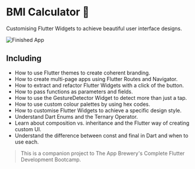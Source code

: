 # BMI Calculator 💪

Customising Flutter Widgets to achieve beautiful user interface designs.

![Finished App](https://github.com/londonappbrewery/Images/blob/master/bmi-calc-demo.gif)

## Including

- How to use Flutter themes to create coherent branding. 
- How to create multi-page apps using Flutter Routes and Navigator.
- How to extract and refactor Flutter Widgets with a click of the button. 
- How to pass functions as parameters and fields.
- How to use the GestureDetector Widget to detect more than just a tap.
- How to use custom colour palettes by using hex codes.
- How to customise Flutter Widgets to achieve a specific design style.
- Understand Dart Enums and the Ternary Operator.
- Learn about composition vs. inheritance and the Flutter way of creating custom UI.
- Understand the difference between const and final in Dart and when to use each.



>This is a companion project to The App Brewery's Complete Flutter Development Bootcamp.